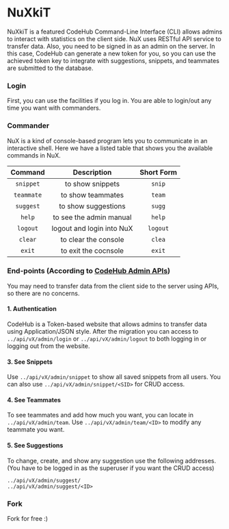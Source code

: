 # NuXkiT
NuXkiT is a featured CodeHub Command-Line Interface (CLI) allows admins to interact with statistics on the client side. NuX uses RESTful API service to transfer data. Also, you need to be signed in as an admin on the server. In this case, CodeHub can generate a new token for you, so you can use the achieved token key to integrate with suggestions, snippets, and teammates are submitted to the database.

### Login
First, you can use the facilities if you log in. You are able to login/out any time you want with commanders.

### Commander
NuX is a kind of console-based program lets you to communicate in an interactive shell. Here we have a listed table that shows you the available commands in NuX.

|  Command        | Description                | Short Form  |
| :-------------: | :------------------------: | :---------: |
| `snippet`       | to show snippets           | `snip`      |
| `teammate`      | to show teammates          | `team`      |
| `suggest`       | to show suggestions        | `sugg`      |
| `help`          | to see the admin manual    | `help`      |
| `logout`        | logout and login into NuX  | `logout`    |
| `clear`         | to clear the console       | `clea`      |
| `exit`          | to exit the cocnsole       | `exit`      |

### End-points (According to [CodeHub Admin APIs](https://github.com/CodeHub-Contributors/CodeHub#admin-api))
You may need to transfer data from the client side to the server using APIs, so there are no concerns. 
#### 1. Authentication
CodeHub is a Token-based website that allows admins to transfer data using Application/JSON style. After the migration you can access to `../api/vX/admin/login` or `../api/vX/admin/logout` to both logging in or logging out from the website.

#### 3. See Snippets
Use `../api/vX/admin/snippet` to show all saved snippets from all users. You can also use `../api/vX/admin/snippet/<SID>` for CRUD access.

#### 4. See Teammates
To see teammates and add how much you want, you can locate in `../api/vX/admin/team`. Use `../api/vX/admin/team/<ID>` to modify any teammate you want.

#### 5. See Suggestions
To change, create, and show any suggestion use the following addresses. (You have to be logged in as the superuser if you want the CRUD access)
```
../api/vX/admin/suggest/
../api/vX/admin/suggest/<ID>
```

### Fork
Fork for free :)

